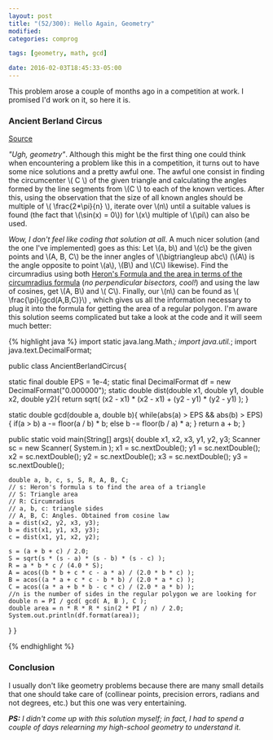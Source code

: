 ```yaml
---
layout: post
title: "(52/300): Hello Again, Geometry"
modified:
categories: comprog

tags: [geometry, math, gcd]

date: 2016-02-03T18:45:33-05:00
---
```


This problem arose a couple of months ago in a competition at work. I promised I'd work on it, so here it is.

### Ancient Berland Circus
<a href="http://codeforces.com/problemset/problem/1/C" target="\_blank">Source</a>

*"Ugh, geometry"*. Although this might be the first thing one could think when encountering a problem like this in a competition, it turns out to have some nice solutions and a pretty awful one. The awful one consist in finding the circumcenter \\( C \\) of the given triangle and calculating the angles formed by the line segments from \\(C \\) to each of the known vertices. After this, using the observation that the size of all known angles should be multiple of \\( \frac{2*\\pi}{n} \\), iterate over \\(n\\) until a suitable values is found (the fact that \\(\sin(x) = 0\\)) for \\(x\\) multiple of \\(\pi\\) can also be used.

*Wow, I don't feel like coding that solution at all*. A much nicer solution (and the one I've implemented) goes as this: Let \\(a, b\\) and \\(c\\) be the given points and \\(A, B, C\\) be the inner angles of \\(\bigtriangleup abc\\) (\\(A\\) is the angle opposite to point \\(a\\), \\(B\\) and \\(C\\) likewise). Find the circumradius using both [Heron's Formula and the area in terms of the circumradius formula](https://github.com/sbaldrich/algo/wiki/Geometry) (*no perpendicular bisectors, cool!*) and using the law of cosines, get \\(A, B\\) and \\( C\\). Finally, our \\(n\\) can be found as \\( \frac{\pi}{gcd(A,B,C)}\\) , which gives us all the information necessary to plug it into the formula for getting the area of a regular polygon. I'm aware this solution seems complicated but take a look at the code and it will seem much better:

{% highlight java %}
import static java.lang.Math.*;
import java.util.*;
import java.text.DecimalFormat;

public class AncientBerlandCircus{

  static final double EPS = 1e-4;
  static final DecimalFormat df = new DecimalFormat("0.000000");
  static double dist(double x1, double y1, double x2, double y2){
    return sqrt( (x2 - x1) * (x2 - x1) + (y2 - y1) * (y2 - y1) );
  }

  static double gcd(double a, double b){
    while(abs(a) > EPS && abs(b) > EPS){
      if(a > b)
        a -= floor(a / b) * b;
      else
        b -= floor(b / a) * a;
    }
    return a + b;
  }

  public static void main(String[] args){
    double x1, x2, x3, y1, y2, y3;
    Scanner sc = new Scanner( System.in );
    x1 = sc.nextDouble();  y1 = sc.nextDouble();
    x2 = sc.nextDouble();  y2 = sc.nextDouble();
    x3 = sc.nextDouble();  y3 = sc.nextDouble();

    double a, b, c, s, S, R, A, B, C;
    // s: Heron's formula s to find the area of a triangle
    // S: Triangle area
    // R: Circumradius
    // a, b, c: triangle sides
    // A, B, C: Angles. Obtained from cosine law
    a = dist(x2, y2, x3, y3);
    b = dist(x1, y1, x3, y3);
    c = dist(x1, y1, x2, y2);

    s = (a + b + c) / 2.0;
    S = sqrt(s * (s - a) * (s - b) * (s - c) );
    R = a * b * c / (4.0 * S);
    A = acos((b * b + c * c - a * a) / (2.0 * b * c) );
    B = acos((a * a + c * c - b * b) / (2.0 * a * c) );
    C = acos((a * a + b * b - c * c) / (2.0 * a * b) );
    //n is the number of sides in the regular polygon we are looking for
    double n = PI / gcd( gcd( A, B ), C );
    double area = n * R * R * sin(2 * PI / n) / 2.0;
    System.out.println(df.format(area));
  }
}

{% endhighlight %}

### Conclusion

I usually don't like geometry problems because there are many small details that one should take care of (collinear points, precision errors, radians and not degrees, etc.) but this one was very entertaining.

***PS:** I didn't come up with this solution myself; in fact, I had to spend a couple of days relearning my high-school geometry to understand it.*
